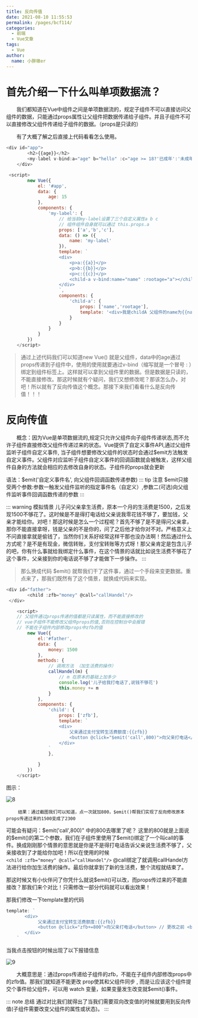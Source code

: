 ```yaml
---
title: 反向传值
date: 2021-08-10 11:55:53
permalink: /pages/bcf114/
categories:
  - 前端
  - Vue文章
tags:
  - Vue
author:
  name: 小胖墩er
---
```

# 首先介绍一下什么叫单项数据流？
　　我们都知道在Vue中组件之间是单项数据流的，规定子组件不可以直接访问父组件的数据，只能通过props属性让父组件把数据传递给子组件。并且子组件不可以直接修改父组件传递给子组件的数据。（props是只读的）

　　有了大概了解之后直接上代码看看怎么使用。


```js
<div id="app">
        <h2>{{age}}</h2>
        <my-label v-bind:a="age" b="hello" :c="age >= 18?'已成年':'未成年'"/>
    </div>

 <script>
        new Vue({
            el: '#app',
            data: {
                age: 15
            },
            components: {
                'my-label': {
                    // 给当前my-label设置了三个自定义属性a b c
                    // 组件组件自身就可以通过 this.props.a
                    props: ['a','b','c'],
                    data: () => ({
                        name: 'my-label'
                    }),
                    template: `
                    <div>
                        <p>a:{{a}}</p>
                        <p>b:{{b}}</p>
                        <p>c:{{c}}</p>
                        <child-a v-bind:name="name" :rootage="a"></child-a>
                    </div>
                    `,
                    components: {
                        'child-a': {
                            props: ['name','rootage'],
                            template: '<div>我是childA 父组件的name为{{name}} rootAge{{rootage}}</div>'
                        }
                    }
                }
            }
        })
    </script>
```

 > 通过上述代码我们可以知道new Vue() 就是父组件，data中的age通过props传递到子组件中，使用的使用就要通过v-bind（缩写就是一个冒号 : ）绑定到组件标签上。这样就可以拿到父组件里的数据。但是数据是只读的，不能直接修改。那这时候就有个疑问，我们又想修改呢？那该怎么办，对吧！所以就有了反向传值这个概念。那接下来我们看看什么是反向传值！！！
 
# 反向传值
　　概念：因为Vue是单项数据流的,规定只允许父组件向子组件传递状态,而不允许子组件直接修改父组件传递过来的状态。Vue提供了自定义事件API,通过父组件监听子组件自定义事件, 当子组件想要修改父组件的状态时会通过$emit方法触发自定义事件。父组件对应监听子组件自定义事件的回调函数就会被触发，这样父组件自身的方法就会相应的去修改自身的状态。子组件的props就会更新
  
语法：$emit('自定义事件名', 向父组件回调函数传递参数)
::: tip 注意
$emit只接受两个参数:参数一触发父组件监听的指定事件名（自定义）,参数二(可选)向父组件监听事件回调函数传递的参数
:::

::: warning 模拟情景
儿子问父亲拿生活费，原本一个月的生活费是1500，之后发现1500不够花了。这时候是不是得打电话给父亲说我零花钱不够了，要加钱，父亲才能给你。对吧！那这时候是怎么一个过程呢？首先不够了是不是得问父亲拿，那你不能直接拿呀，钱是父亲的不是你的，问了之后他才给你对不对。严格意义上不问直接拿就是偷钱了，当然你们关系好经常这样干那也没办法啊！然后通过什么方式呢？是不是有现金，微信转账，支付宝转账等方式呀！那父亲肯定是包含儿子的吧，你有什么事就给我绑定什么事件，在这个情景的话就比如说生活费不够花了这个事件，父亲接到你的电话说不够了才能做下一步操作。
:::

>那么换成代码 $emit() 就帮我们干了这件事，通过一个手段来变更数据。重点来了，那我们既然有了这个情景，就换成代码来实现。


```js
<div id="father">
        <child :zfb="money" @call="callHandel"/>
 </div>

    <script>
    // 父组件通过props传递的值都是只读属性，而不能直接修改的
    // vue子组件不能修改父组件props的值,否则在控制台中会报错
    // 不能在子组件内部修改props中zfb的值
        new Vue({
            el:'#father',
            data: {
                money: 1500
            },
            methods: {
                // 调用方法 （加生活费的操作）
                callHandel(m) {
                    // m 在原本的基础上加多少
                    console.log('儿子给我打电话了,说钱不够花')
                    this.money += m
                }
            },
            components: {
                'child': {
                    props: ['zfb'],
                    template: `
                    <div>
                        父亲通过支付宝转生活费额度:{{zfb}}
                        <button @click="$emit('call',800)">向父亲打电话</button>
                    </div>
                `
                },

            }
        })
    </script>
```

图示：

![8](https://cdn.jsdelivr.net/gh/Chubby-Duner/image-hosting@master/vue/8.png)

　　 `结果：通过截图我们可以知道，点一次就加800，$emit()帮我们实现了反向修改原本props传递过来的1500变成了2300`

可能会有疑问：$emit('call',800)" 中的800去哪里了呢？ 这里的800就是上面说的$emit()的第二个参数，我们在子组件里使用了$emit()绑定了一个叫call的事件。换成刚刚那个情景的意思就是你是不是得打电话告诉父亲说生活费不够了，父亲接收到了才能给你加吧！所以在使用的时候  
   `<child :zfb="money" @call="callHandel"/>`  @call绑定了就调用callHandel方法进行给你加生活费的操作。最后你就拿到了新的生活费，整个流程就结束了。
 

那这时候又有小伙伴问了你凭什么就说$emit()可以改，而props传过来的不能直接改？那我们来个对比！只需修改一部分代码就可以看出效果！

那我们修改一下template里的代码


```js
template: `
       <div>
            父亲通过支付宝转生活费额度:{{zfb}}
            <button @click="zfb+=800">向父亲打电话</button> // 更改之前 <button @click="$emit('call',800)">向父亲打电话</button>
       </div>
    `
```
当我点击按钮的时候出现了以下报错信息

![9](https://cdn.jsdelivr.net/gh/Chubby-Duner/image-hosting@master/vue/9.png)


 　　大概意思是：通过props传递给子组件的zfb，不能在子组件内部修改props中的zfb值。那我们就知道不能更改 prop使其和父组件同步 , 而是让应该这个组件提交个事件给父组件，可以用 watch 变量，如果变量发生改变就$emit()事件。

::: note 总结
通过对比我们就得出了当我们需要双向改变值的时候就要用到反向传值(子组件需要改变父组件的属性或状态)。
:::
 
